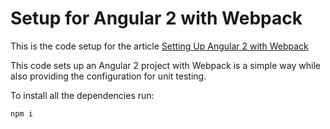 # Setup for Angular 2 with Webpack

This is the code setup for the article
[
Setting Up Angular 2 with Webpack](https://semaphoreci.com/community/tutorials/setting-up-angular-2-with-webpack)

This code sets up an Angular 2 project with Webpack is a simple way while
also providing the configuration for unit testing.

To install all the dependencies run:

```console
npm i
```